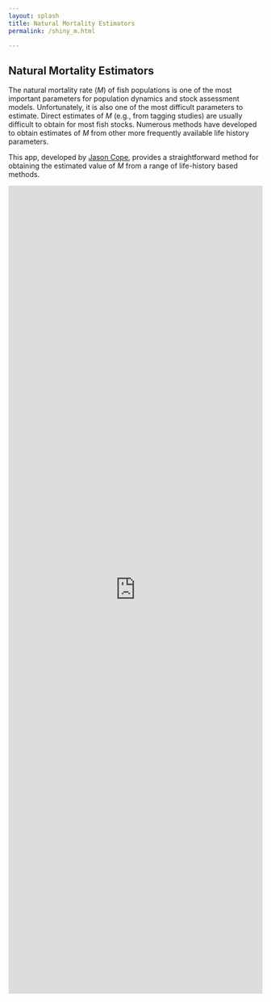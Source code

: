 ```yaml
---
layout: splash
title: Natural Mortality Estimators
permalink: /shiny_m.html

---
```


## Natural Mortality Estimators
The natural mortality rate (*M*) of fish populations is one of the most important parameters for population dynamics and stock assessment models. Unfortunately, it is also one of the most difficult parameters to estimate.  Direct estimates of *M* (e.g., from tagging studies) are usually difficult to obtain for most fish stocks.  Numerous methods have developed to obtain estimates of *M* from other more frequently available life history parameters.

This app, developed by [Jason Cope](https://www.researchgate.net/profile/Jason_Cope), provides a straightforward method for obtaining the estimated value of *M* from a range of life-history based methods. 

<iframe src="http://server.adrianhordyk.com/shiny/Data-limited-tools/Shiny_M/" height="1600px" width="100%" frameBorder="0">
  Your browser doesn't support iframes
</iframe>

